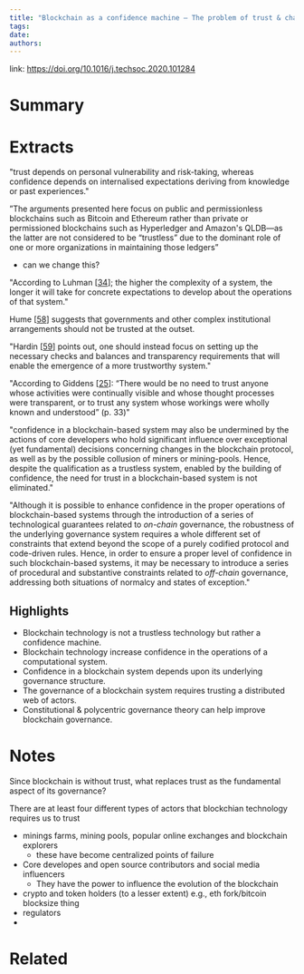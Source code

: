 ```yaml
---
title: "Blockchain as a confidence machine — The problem of trust & challenges of governance"
tags: 
date:
authors:
---
```


link: https://doi.org/10.1016/j.techsoc.2020.101284

# Summary

# Extracts
"trust depends on personal vulnerability and risk-taking, whereas confidence depends on internalised expectations deriving from knowledge or past experiences."


”The arguments presented here focus on public and permissionless blockchains such as Bitcoin and Ethereum rather than private or permissioned blockchains such as Hyperledger and Amazon's QLDB—as the latter are not considered to be “trustless” due to the dominant role of one or more organizations in maintaining those ledgers”
- can we change this?

"According to Luhman [[34](https://www.sciencedirect.com/science/article/pii/S0160791X20303067?dgcid=raven_sd_recommender_email#bib34)]; the higher the complexity of a system, the longer it will take for concrete expectations to develop about the operations of that system."

Hume [[58](https://www.sciencedirect.com/science/article/pii/S0160791X20303067?dgcid=raven_sd_recommender_email#bib58)] suggests that governments and other complex institutional arrangements should not be trusted at the outset.

"Hardin [[59](https://www.sciencedirect.com/science/article/pii/S0160791X20303067?dgcid=raven_sd_recommender_email#bib59)] points out, one should instead focus on setting up the necessary checks and balances and transparency requirements that will enable the emergence of a more trustworthy system."

"According to Giddens [[25](https://www.sciencedirect.com/science/article/pii/S0160791X20303067?dgcid=raven_sd_recommender_email#bib25)]: “There would be no need to trust anyone whose activities were continually visible and whose thought processes were transparent, or to trust any system whose workings were wholly known and understood” (p. 33)"

"confidence in a blockchain-based system may also be undermined by the actions of core developers who hold significant influence over exceptional (yet fundamental) decisions concerning changes in the blockchain protocol, as well as by the possible collusion of miners or mining-pools. Hence, despite the qualification as a trustless system, enabled by the building of confidence, the need for trust in a blockchain-based system is not eliminated."

"Although it is possible to enhance confidence in the proper operations of blockchain-based systems through the introduction of a series of technological guarantees related to _on-chain_ governance, the robustness of the underlying governance system requires a whole different set of constraints that extend beyond the scope of a purely codified protocol and code-driven rules. Hence, in order to ensure a proper level of confidence in such blockchain-based systems, it may be necessary to introduce a series of procedural and substantive constraints related to _off-chain_ governance, addressing both situations of normalcy and states of exception."

## Highlights
- Blockchain technology is not a trustless technology but rather a confidence machine.
- Blockchain technology increase confidence in the operations of a computational system.
- Confidence in a blockchain system depends upon its underlying governance structure.
- The governance of a blockchain system requires trusting a distributed web of actors.
- Constitutional & polycentric governance theory can help improve blockchain governance.

# Notes
Since blockchain is without trust, what replaces trust as the fundamental aspect of its governance? 

There are at least four different types of actors that blockchian technology requires us to trust
- minings farms, mining pools, popular online exchanges and blockchain explorers
	- these have become centralized points of failure
- Core developes and open source contributors and social media influencers
	- They have the power to influence the evolution of the blockchain
- crypto and token holders (to a lesser extent) e.g., eth fork/bitcoin blocksize thing
- regulators
- 

# Related
